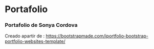 # Portafolio 

### Portafolio de Sonya Cordova

Creado apartir de : https://bootstrapmade.com/iportfolio-bootstrap-portfolio-websites-template/